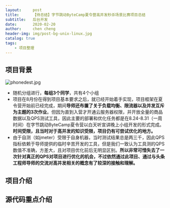 ```yaml
---
layout:     post
title:      【待总结】字节跳动ByteCamp夏令营高并发秒杀场景比赛项目总结
subtitle:   后台开发
date:       2020-02-20
author:     chen cheng
header-img: img/post-bg-unix-linux.jpg
catalog: true
tags:
    - 项目整理
---
```


## 项目背景

![phonedest.jpg](/img/swx/phonest.jpg)
- 随机分组进行，**每组3个同学**，共有4个小组
- 项目在8月份在得到项目基本要求之后，就已经开始着手实现，项目框架在夏令营开始前已经完成，期间**导师还布置了关于负载均衡、限流器以及并发互斥为主题的3次作业**。但因为直到入营才开通云服务器权限，并开放全量的商品数据以及QPS测试工具，因此主要的部署和优化任务都是在8.24-8.31（一周时间）在字节跳动ByteCamp夏令营以白天听宣讲晚上小组开发的形式完成。**时间受限，且当时对于高并发的知识受限，项目仍有可尝试优化的地方。**
- 由于自测（如jmeter）受限于自身机器，当时测试结果总是两三千，因此QPS指标依赖于导师提供的临时辛苦开发的工具，但是我们一致认为工具测的QPS数值不准确，方差大，且对项目优化前后无明显区别。**所以非常可惜失去了一次针对真正的QPS对项目进行优化的机会，不过依然通过此项目、通过与头条工程师导师的交流对高并发相关的概念有了较深的接触和理解。**


## 项目介绍



## 源代码重点介绍